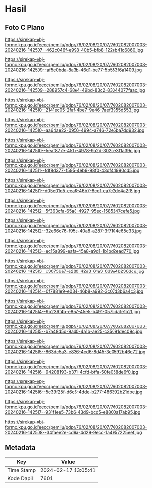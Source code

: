 # Hasil

## Foto C Plano

https://sirekap-obj-formc.kpu.go.id/eecc/pemilu/pdpr/76/02/08/20/07/7602082007003-20240216-142507--462c046f-e998-40b5-bfb8-122eb41c6860.jpg

https://sirekap-obj-formc.kpu.go.id/eecc/pemilu/pdpr/76/02/08/20/07/7602082007003-20240216-142509--af5e0bda-8a3b-46d1-be77-5b553f6a1409.jpg

https://sirekap-obj-formc.kpu.go.id/eecc/pemilu/pdpr/76/02/08/20/07/7602082007003-20240216-142509--288957c4-68e4-49bd-83c2-83344077faac.jpg

https://sirekap-obj-formc.kpu.go.id/eecc/pemilu/pdpr/76/02/08/20/07/7602082007003-20240216-142510--2141ec05-2faf-4be7-9e46-7aef3955d553.jpg

https://sirekap-obj-formc.kpu.go.id/eecc/pemilu/pdpr/76/02/08/20/07/7602082007003-20240216-142510--aa64ae22-0956-4994-a746-72e5ba7dd932.jpg

https://sirekap-obj-formc.kpu.go.id/eecc/pemilu/pdpr/76/02/08/20/07/7602082007003-20240216-142510--5eaf877e-4517-4978-9a2d-302ce3f1a39c.jpg

https://sirekap-obj-formc.kpu.go.id/eecc/pemilu/pdpr/76/02/08/20/07/7602082007003-20240216-142511--fdf8d377-f595-4eb9-98f0-43df4d990cd5.jpg

https://sirekap-obj-formc.kpu.go.id/eecc/pemilu/pdpr/76/02/08/20/07/7602082007003-20240216-142511--d05e01d5-eea6-46b7-8cdf-ea7c2de4a2f8.jpg

https://sirekap-obj-formc.kpu.go.id/eecc/pemilu/pdpr/76/02/08/20/07/7602082007003-20240216-142512--5f363cfa-65a8-4927-95ec-1585247cefe5.jpg

https://sirekap-obj-formc.kpu.go.id/eecc/pemilu/pdpr/76/02/08/20/07/7602082007003-20240216-142512--32e66c76-f95e-40a8-a287-3f7104e65c33.jpg

https://sirekap-obj-formc.kpu.go.id/eecc/pemilu/pdpr/76/02/08/20/07/7602082007003-20240216-142513--ec15a899-eafa-45a8-a9d1-1b1bd2ead770.jpg

https://sirekap-obj-formc.kpu.go.id/eecc/pemilu/pdpr/76/02/08/20/07/7602082007003-20240216-142513--c3073ba7-e280-42a3-81a3-0d9a4b236dce.jpg

https://sirekap-obj-formc.kpu.go.id/eecc/pemilu/pdpr/76/02/08/20/07/7602082007003-20240216-142514--0f7881e9-e034-46b8-a992-3c07d3b6a4c3.jpg

https://sirekap-obj-formc.kpu.go.id/eecc/pemilu/pdpr/76/02/08/20/07/7602082007003-20240216-142514--9b236f4b-e857-45e5-b491-057bda1e1b2f.jpg

https://sirekap-obj-formc.kpu.go.id/eecc/pemilu/pdpr/76/02/08/20/07/7602082007003-20240216-142515--b7a48d5d-9ad0-4a1b-ae25-c35091dec09c.jpg

https://sirekap-obj-formc.kpu.go.id/eecc/pemilu/pdpr/76/02/08/20/07/7602082007003-20240216-142515--863dc5a3-e836-4cd6-8d45-3e0592b46e72.jpg

https://sirekap-obj-formc.kpu.go.id/eecc/pemilu/pdpr/76/02/08/20/07/7602082007003-20240216-142516--94208193-b371-4cfd-bffa-50fe058de6f0.jpg

https://sirekap-obj-formc.kpu.go.id/eecc/pemilu/pdpr/76/02/08/20/07/7602082007003-20240216-142516--5c39f25f-d6c6-4dde-b277-486392b21dbe.jpg

https://sirekap-obj-formc.kpu.go.id/eecc/pemilu/pdpr/76/02/08/20/07/7602082007003-20240216-142517--931f1ee5-73b6-43d9-bcd5-e8800a17ab95.jpg

https://sirekap-obj-formc.kpu.go.id/eecc/pemilu/pdpr/76/02/08/20/07/7602082007003-20240216-142508--34faee2e-cd9a-4d29-9ecc-1a4957225eef.jpg


## Metadata

| Key        | Value               |
| ---------- | ------------------- |
| Time Stamp | 2024-02-17 13:05:41 |
| Kode Dapil | 7601                |



